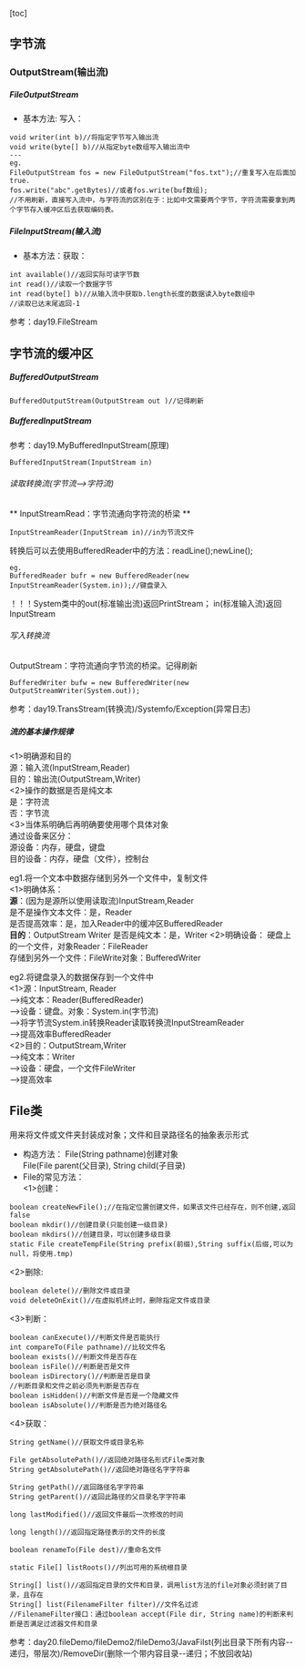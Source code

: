 [toc]
## 字节流
### OutputStream(输出流)
##### FileOutputStream
- 基本方法:
写入：
```
void writer(int b)//将指定字节写入输出流
void write(byte[] b)//从指定byte数组写入输出流中
---
eg.
FileOutputStream fos = new FileOutputStream("fos.txt");//重复写入在后面加true.
fos.write("abc".getBytes)//或者fos.write(buf数组);
//不用刷新，直接写入流中，与字符流的区别在于：比如中文需要两个字节，字符流需要拿到两个字节存入缓冲区后去获取编码表。
```
##### FileInputStream(输入流)
- 基本方法：获取：
```
int available()//返回实际可读字节数
int read()//读取一个数据字节
int read(byte[] b)//从输入流中获取b.length长度的数据读入byte数组中
//读取已达末尾返回-1
```
参考：day19.FileStream 
## 字节流的缓冲区
##### BufferedOutputStream
```
BufferedOutputStream(OutputStream out )//记得刷新
```
 ##### BufferedInputStream
 参考：day19.MyBufferedInputStream(原理)
```
BufferedInputStream(InputStream in)
```
###### 读取转换流(字节流-->字符流)
** InputStreamRead：字节流通向字符流的桥梁 **
```
InputStreamReader(InputStream in)//in为节流文件
```
转换后可以去使用BufferedReader中的方法：readLine();newLine();
```
eg.
BufferedReader bufr = new BufferedReader(new InputStreamReader(System.in));//键盘录入
```
！！！System类中的out(标准输出流)返回PrintStream； in(标准输入流)返回InputStream
###### 写入转换流
OutputStream：字符流通向字节流的桥梁。记得刷新

```
BufferedWriter bufw = new BufferedWriter(new OutputStreamWriter(System.out));
```
参考：day19.TransStream(转换流)/Systemfo/Exception(异常日志)
##### 流的基本操作规律
<1>明确源和目的   
源：输入流(InputStream,Reader)    
目的：输出流(OutputStream,Writer)  
<2>操作的数据是否是纯文本   
是：字符流    
否：字节流   
<3>当体系明确后再明确要使用哪个具体对象   
通过设备来区分：  
源设备：内存，硬盘，键盘   
目的设备：内存，硬盘（文件），控制台   


eg1.将一个文本中数据存储到另外一个文件中，复制文件    
<1>明确体系：   
**源**：(因为是源所以使用读取流)InputStream,Reader   
是不是操作文本文件：是，Reader   
是否提高效率：是，加入Reader中的缓冲区BufferedReader  
**目的**：OutputStream Writer
是否是纯文本：是，Writer
<2>明确设备：
硬盘上的一个文件，对象Reader：FileReader   
存储到另外一个文件：FileWrite对象：BufferedWriter


eg2.将键盘录入的数据保存到一个文件中   
<1>源：InputStream, Reader  
-->纯文本：Reader(BufferedReader)  
-->设备：键盘。对象：System.in(字节流)  
-->将字节流System.in转换Reader读取转换流InputStreamReader  
-->提高效率BufferedReader  
<2>目的：OutputStream,Writer  
-->纯文本：Writer  
-->设备：硬盘，一个文件FileWriter  
-->提高效率
## File类
用来将文件或文件夹封装成对象；文件和目录路径名的抽象表示形式
- 构造方法：
File(String pathname)创建对象  
File(File parent(父目录),  String child(子目录)    
- File的常见方法：  
<1>创建：
```
boolean createNewFile();//在指定位置创建文件，如果该文件已经存在，则不创建,返回false
boolean mkdir()//创建目录(只能创建一级目录)
boolean mkdirs()//创建目录，可以创建多级目录
static File createTempFile(String prefix(前缀),String suffix(后缀,可以为null，将使用.tmp)
```
<2>删除:
```
boolean delete()//删除文件或目录
void deleteOnExit()//在虚拟机终止时，删除指定文件或目录
```
<3>判断：
```
boolean canExecute()//判断文件是否能执行
int compareTo(File pathname)//比较文件名
boolean exists()//判断文件是否存在
boolean isFile()//判断是否是文件
boolean isDirectory()//判断是否是目录
//判断目录和文件之前必须先判断是否存在
boolean isHidden()//判断文件是否是一个隐藏文件
boolean isAbsolute()//判断是否为绝对路径名
```
<4>获取：
```
String getName()//获取文件或目录名称

File getAbsolutePath()//返回绝对路径名形式File类对象
String getAbsolutePath()//返回绝对路径名字字符串

String getPath()//返回路径名字字符串
String getParent()//返回此路径的父目录名字字符串

long lastModified()//返回文件最后一次修改的时间

long length()//返回指定路径表示的文件的长度

boolean renameTo(File dest)//重命名文件

static File[] listRoots()//列出可用的系统根目录

String[] list()//返回指定目录的文件和目录，调用list方法的file对象必须封装了目录，且存在
String[] list(FilenameFilter filter)//文件名过滤
//FilenameFilter接口：通过boolean accept(File dir, String name)的判断来判断是否满足过滤器文件和目录
```
参考：day20.fileDemo/fileDemo2/fileDemo3/JavaFilst(列出目录下所有内容--递归，带层次)/RemoveDir(删除一个带内容目录--递归；不放回收站)
